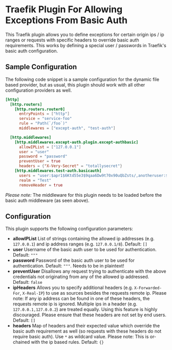 # Traefik Plugin For Allowing Exceptions From Basic Auth

This Traefik plugin allows you to define exceptions for certain origin ips / ip ranges or requests with specific headers to override basic auth requirements. 
This works by defining a special user / passwords in Traefik's basic auth configuration.

## Sample Configuration

The following code snippet is a sample configuration for the dynamic file based provider, but as usual, this plugin should work with all other configuration providers as well.

```toml
[http]
  [http.routers]
    [http.routers.router0]
      entryPoints = ["http"]
      service = "service-foo"
      rule = "Path(`/foo`)"
      middlewares = ["except-auth", "test-auth"]

  [http.middlewares]
    [http.middlewares.except-auth.plugin.except-authbasic]
      allowIPList = ["127.0.0.1"]
      user = "user"
      password = "password"
      preventUser = true
      headers = {"X-Very-Secret" = "totallysecret"}
    [http.middlewares.test-auth.basicauth]
      users = "user:$apr1$6Ktd55e3$9qaa6Dw9t70x90uQbZsts/,anotheruser:$apr1$cwugIdEJ$juXAPT2qb0sUroFEIucqz0"
      realm = "Test"
      removeHeader = true
```

*Please note:* The middleware for this plugin needs to be loaded before the basic auth middleware (as seen above).

## Configuration

This plugin supports the following configuration parameters:

- **allowIPList** List of strings containing the allowed ip addresses (e.g. `127.0.0.1`) and ip address ranges (e.g. `127.0.0.1/8`). Default: `[]`
- **user** Username of the basic auth user to be used for authentication. Default: `"""`
- **password** Password of the basic auth user to be used for authentication. Default: `"""`. Needs to be in plaintext!
- **preventUser** Disallows any request trying to authenticate with the above credentials not originating from any of the allowed ip addressed. Default: `false`
- **ipHeaders** Allows you to specify additional headers (e.g. `X-Forwarded-For`, `X-Real-IP`) to use as sources besides the requests remote ip. Please note: If any ip address can be found in one of these headers, the requests remote ip is ignored. Multiple ips in a header (e.g. `127.0.0.1,127.0.0.2`) are treated equally. Using this feature is highly discouraged. Please ensure that these headers are not set by end users. Default: `[]`
- **headers** Map of headers and their expected value which override the basic auth requirement as well (so requests with these headers do not require basic auth). Use `*` as wildcard value. Please note: This is or-chained with the ip based rules. Default: `{}    ` 